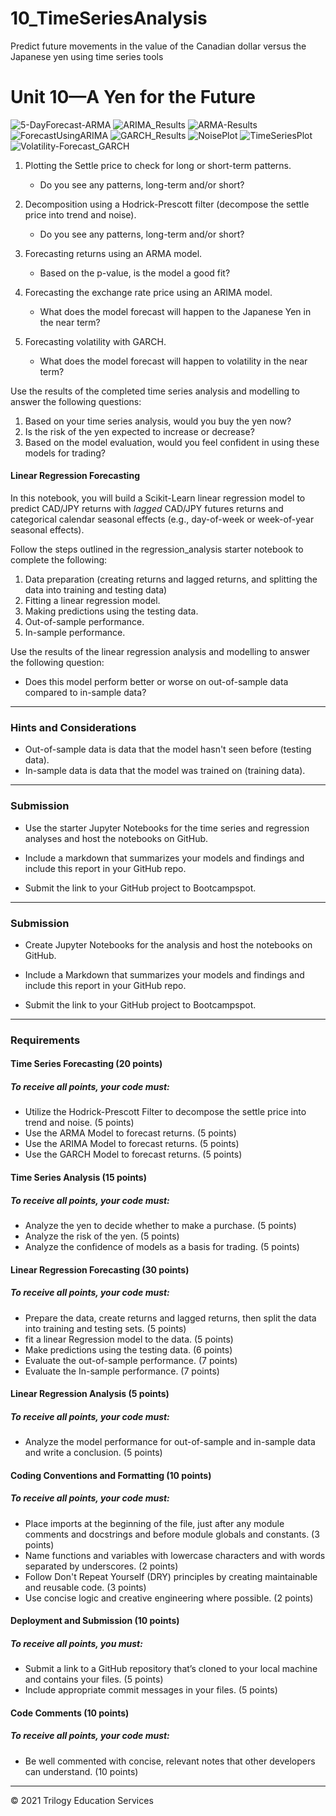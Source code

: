 # 10_TimeSeriesAnalysis
 Predict future movements in the value of the Canadian dollar versus the Japanese yen using time series tools


# Unit 10—A Yen for the Future

![5-DayForecast-ARMA](Images/5-DayForecast-ARMA.png)
![ARIMA_Results](Images/ARIMA_Results.png)
![ARMA-Results](Images/ARMA-Results.png)
![ForecastUsingARIMA](Images/ForecastUsingARIMA.png)
![GARCH_Results](Images/GARCH_Results.png)
![NoisePlot](Images/NoisePlot.png)
![TimeSeriesPlot](Images/TimeSeriesPlot.png)
![Volatility-Forecast_GARCH](Images/Volatility-Forecast_GARCH)



1. Plotting the Settle price to check for long or short-term patterns.
   
    * Do you see any patterns, long-term and/or short?

2. Decomposition using a Hodrick-Prescott filter (decompose the settle price into trend and noise).
    
     *  Do you see any patterns, long-term and/or short?

3. Forecasting returns using an ARMA model.
    
    * Based on the p-value, is the model a good fit?

4. Forecasting the exchange rate price using an ARIMA model.
    
    * What does the model forecast will happen to the Japanese Yen in the near term?

5. Forecasting volatility with GARCH.
   
    * What does the model forecast will happen to volatility in the near term?

Use the results of the completed time series analysis and modelling to answer the following questions:

1. Based on your time series analysis, would you buy the yen now?
2. Is the risk of the yen expected to increase or decrease?
3. Based on the model evaluation, would you feel confident in using these models for trading?

#### Linear Regression Forecasting

In this notebook, you will build a Scikit-Learn linear regression model to predict CAD/JPY returns with *lagged* CAD/JPY futures returns and categorical calendar seasonal effects (e.g., day-of-week or week-of-year seasonal effects).

Follow the steps outlined in the regression_analysis starter notebook to complete the following:

1. Data preparation (creating returns and lagged returns, and splitting the data into training and testing data)
2. Fitting a linear regression model.
3. Making predictions using the testing data.
4. Out-of-sample performance.
5. In-sample performance.

Use the results of the linear regression analysis and modelling to answer the following question:

* Does this model perform better or worse on out-of-sample data compared to in-sample data?

- - -

### Hints and Considerations

* Out-of-sample data is data that the model hasn't seen before (testing data).
* In-sample data is data that the model was trained on (training data).

- - -

### Submission

* Use the starter Jupyter Notebooks for the time series and regression analyses and host the notebooks on GitHub.

* Include a markdown that summarizes your models and findings and include this report in your GitHub repo.

* Submit the link to your GitHub project to Bootcampspot.

---

### Submission

* Create Jupyter Notebooks for the analysis and host the notebooks on GitHub.

* Include a Markdown that summarizes your models and findings and include this report in your GitHub repo.

* Submit the link to your GitHub project to Bootcampspot.

- - -

### Requirements

#### Time Series Forecasting  (20 points)

##### To receive all points, your code must:

* Utilize the Hodrick-Prescott Filter to decompose the settle price into trend and noise. (5 points)
* Use the ARMA Model to forecast returns. (5 points)
* Use the ARIMA Model to forecast returns. (5 points)
* Use the GARCH Model to forecast returns. (5 points)
#### Time Series Analysis  (15 points)

##### To receive all points, your code must:

* Analyze the yen to decide whether to make a purchase. (5 points)
* Analyze the risk of the yen. (5 points)
* Analyze the confidence of models as a basis for trading. (5 points)

#### Linear Regression Forecasting  (30 points)

##### To receive all points, your code must:

* Prepare the data, create returns and lagged returns, then split the data into training and testing sets. (5 points)
* fit a linear Regression model to the data. (5 points)
* Make predictions using the testing data. (6 points)
* Evaluate the out-of-sample performance. (7 points)
* Evaluate the In-sample performance. (7 points)

#### Linear Regression Analysis  (5 points)

##### To receive all points, your code must:

* Analyze the model performance for out-of-sample and in-sample data and write a conclusion. (5 points)

#### Coding Conventions and Formatting (10 points)

##### To receive all points, your code must:

* Place imports at the beginning of the file, just after any module comments and docstrings and before module globals and constants. (3 points)
* Name functions and variables with lowercase characters and with words separated by underscores. (2 points)
* Follow Don't Repeat Yourself (DRY) principles by creating maintainable and reusable code. (3 points)
* Use concise logic and creative engineering where possible. (2 points)

#### Deployment and Submission (10 points)

##### To receive all points, you must:

* Submit a link to a GitHub repository that’s cloned to your local machine and contains your files. (5 points)
* Include appropriate commit messages in your files. (5 points)

#### Code Comments (10 points)

##### To receive all points, your code must:

* Be well commented with concise, relevant notes that other developers can understand. (10 points)


---

© 2021 Trilogy Education Services
